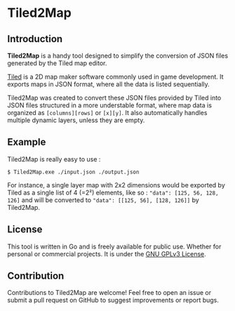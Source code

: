 # Tiled2Map
## Introduction
**Tiled2Map** is a handy tool designed to simplify the conversion of JSON files generated by the Tiled map editor.

[Tiled](https://github.com/mapeditor/tiled) is a 2D map maker software commonly used in game development. It exports maps in JSON format, where all the data is listed sequentially.

Tiled2Map was created to convert these JSON files provided by Tiled into JSON files structured in a more understable format, where map data is organized as `[columns][rows]` or `[x][y]`. It also automatically handles multiple dynamic layers, unless they are empty.

## Example
Tiled2Map is really easy to use :

`$ Tiled2Map.exe ./input.json ./output.json`

For instance, a single layer map with 2x2 dimensions would be exported by Tiled as a single list of 4 (=2²) elements, like so : `"data": [125, 56, 128, 126]` and will be converted to `"data": [[125, 56], [128, 126]]` by Tiled2Map.

## License
This tool is written in Go and is freely available for public use. Whether for personal or commercial projects. It is under the [GNU GPLv3 License](https://github.com/devsoleo/Tiled2Map/blob/main/LICENSE).

## Contribution
Contributions to Tiled2Map are welcome! Feel free to open an issue or submit a pull request on GitHub to suggest improvements or report bugs.
